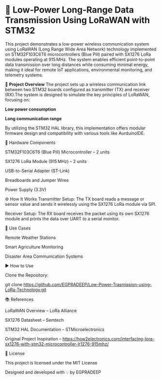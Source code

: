 # 🚀 **Low-Power Long-Range Data Transmission Using LoRaWAN with STM32**



This project demonstrates a low-power wireless communication system using LoRaWAN (Long Range Wide Area Network) technology implemented on STM32F103C6T6 microcontrollers (Blue Pill) paired with SX1276 LoRa modules operating at 915 MHz. The system enables efficient point-to-point data transmission over long distances while consuming minimal energy, making it ideal for remote IoT applications, environmental monitoring, and telemetry systems.

📖  **Project Overview**
The project sets up a wireless communication link between two STM32 boards configured as transmitter (TX) and receiver (RX).The system is designed to simulate the key principles of LoRaWAN, focusing on:

**Low power consumption**

**Long communication range**

By utilizing the STM32 HAL library, this implementation offers modular firmware design and compatibility with various tools like AurduinoIDE.

🔧 Hardware Components

STM32F103C6T6 (Blue Pill) Microcontroller – 2 units

SX1276 LoRa Module (915 MHz) – 2 units

USB-to-Serial Adapter (ST-Link)

Breadboards and Jumper Wires

Power Supply (3.3V)

⚙️ How It Works
Transmitter Setup: The TX board reads a message or sensor value and sends it wirelessly using the SX1276 LoRa module via SPI.

Receiver Setup: The RX board receives the packet using its own SX1276 module and prints the data over UART to a serial monitor.

🧠 Use Cases

Remote Weather Stations

Smart Agriculture Monitoring

Disaster Area Communication Systems

▶️ How to Use

Clone the Repository:

git clone https://github.com/EGPRADEEP/Low-Power-Trasmission-using-LoRa-Technology.git

📚 References

LoRaWAN Overview – LoRa Alliance

SX1276 Datasheet – Semtech

STM32 HAL Documentation – STMicroelectronics

Original Project Inspiration – https://how2electronics.com/interfacing-lora-sx1276-with-stm32-microcontroller-lr1276-915mhz/

📃 License

This project is licensed under the MIT License

Designed and developed with 💡 by EGPRADEEP

